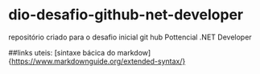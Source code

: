 # dio-desafio-github-net-developer
repositório criado para o desafio inicial git hub Pottencial .NET Developer

##links uteis:
[sintaxe bácica do markdow]{https://www.markdownguide.org/extended-syntax/}
